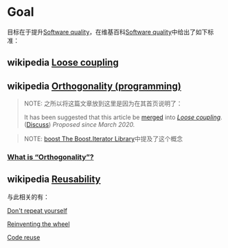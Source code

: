# Goal

目标在于提升[Software quality](https://en.wikipedia.org/wiki/Software_quality)，在维基百科[Software quality](https://en.wikipedia.org/wiki/Software_quality)中给出了如下标准：

## wikipedia [Loose coupling](https://en.wikipedia.org/wiki/Loose_coupling)



## wikipedia [Orthogonality (programming)](https://en.wikipedia.org/wiki/Orthogonality_(programming))

> NOTE: 之所以将这篇文章放到这里是因为在其首页说明了：
>
> It has been suggested that this article be [merged](https://en.wikipedia.org/wiki/Wikipedia:Merging) into *[Loose coupling](https://en.wikipedia.org/wiki/Loose_coupling)*. ([Discuss](https://en.wikipedia.org/wiki/Talk:Loose_coupling#Merger_proposal)) *Proposed since March 2020.*

> NOTE: [boost The Boost.Iterator Library](https://www.boost.org/doc/libs/1_73_0/libs/iterator/doc/index.html)中提及了这个概念



### [What is “Orthogonality”?](https://stackoverflow.com/questions/1527393/what-is-orthogonality)



## wikipedia [Reusability](https://en.wikipedia.org/wiki/Reusability)

与此相关的有：

[Don't repeat yourself](https://en.wikipedia.org/wiki/Don't_repeat_yourself)

[Reinventing the wheel](https://en.wikipedia.org/wiki/Reinventing_the_wheel)

[Code reuse](https://en.wikipedia.org/wiki/Code_reuse )